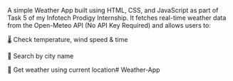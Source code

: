 A simple Weather App built using HTML, CSS, and JavaScript as part of Task 5 of my Infotech Prodigy Internship.
It fetches real-time weather data from the Open-Meteo API (No API Key Required) and allows users to:

🌡️ Check temperature, wind speed & time

🔎 Search by city name

📍 Get weather using current location# Weather-App
